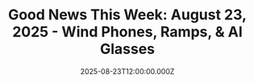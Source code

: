 ---
title: "Good News This Week: August 23, 2025 - Wind Phones, Ramps, & AI Glasses"
date: 2025-08-23T12:00:00.000Z
category: Human Kindness
externalLink: "https://www.goodgoodgood.co/articles/good-news-this-week-august-23-2025"
image: ""
excerpt: "Your weekly roundup of the best good news worth celebrating...…"
---